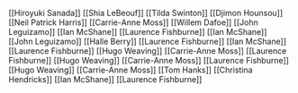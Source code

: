 [[Hiroyuki Sanada]]
[[Shia LeBeouf]]
[[Tilda Swinton]]
[[Djimon Hounsou]]
[[Neil Patrick Harris]]
[[Carrie-Anne Moss]]
[[Willem Dafoe]]
[[John Leguizamo]]
[[Ian McShane]]
[[Laurence Fishburne]]
[[Ian McShane]]
[[John Leguizamo]]
[[Halle Berry]]
[[Laurence Fishburne]]
[[Ian McShane]]
[[Laurence Fishburne]]
[[Hugo Weaving]]
[[Carrie-Anne Moss]]
[[Laurence Fishburne]]
[[Hugo Weaving]]
[[Carrie-Anne Moss]]
[[Laurence Fishburne]]
[[Hugo Weaving]]
[[Carrie-Anne Moss]]
[[Tom Hanks]]
[[Christina Hendricks]]
[[Ian McShane]]
[[Laurence Fishburne]]
